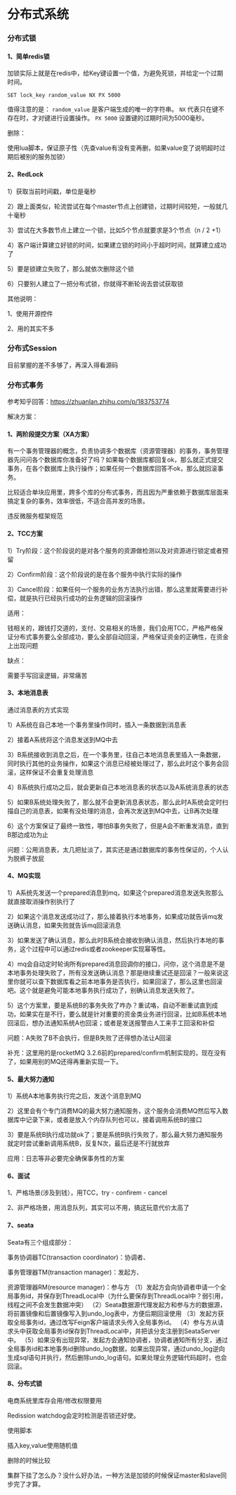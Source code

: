 # 分布式系统

### 分布式锁

#### 1、简单redis锁

加锁实际上就是在redis中，给Key键设置一个值，为避免死锁，并给定一个过期时间。

```
SET lock_key random_value NX PX 5000
```

值得注意的是：
 `random_value` 是客户端生成的唯一的字符串。
 `NX` 代表只在键不存在时，才对键进行设置操作。
 `PX 5000` 设置键的过期时间为5000毫秒。

删除：

使用lua脚本，保证原子性（先查value有没有变再删，如果value变了说明超时过期后被别的服务加锁）

#### 2、RedLock

1）获取当前时间戳，单位是毫秒

2）跟上面类似，轮流尝试在每个master节点上创建锁，过期时间较短，一般就几十毫秒

3）尝试在大多数节点上建立一个锁，比如5个节点就要求是3个节点（n / 2 +1）

4）客户端计算建立好锁的时间，如果建立锁的时间小于超时时间，就算建立成功了

5）要是锁建立失败了，那么就依次删除这个锁

6）只要别人建立了一把分布式锁，你就得不断轮询去尝试获取锁

其他说明：

1、使用开源控件

2、用的其实不多

### 分布式Session

目前掌握的差不多够了，再深入得看源码

### 分布式事务

参考知乎回答：https://zhuanlan.zhihu.com/p/183753774

解决方案：

#### 1、两阶段提交方案（XA方案）

有一个事务管理器的概念，负责协调多个数据库（资源管理器）的事务，事务管理器先问问各个数据库你准备好了吗？如果每个数据库都回复ok，那么就正式提交事务，在各个数据库上执行操作；如果任何一个数据库回答不ok，那么就回滚事务。

比较适合单块应用里，跨多个库的分布式事务，而且因为严重依赖于数据库层面来搞定复杂的事务，效率很低，不适合高并发的场景。

违反微服务框架规范

#### 2、TCC方案

1）Try阶段：这个阶段说的是对各个服务的资源做检测以及对资源进行锁定或者预留

2）Confirm阶段：这个阶段说的是在各个服务中执行实际的操作

3）Cancel阶段：如果任何一个服务的业务方法执行出错，那么这里就需要进行补偿，就是执行已经执行成功的业务逻辑的回滚操作

适用：

钱相关的，跟钱打交道的，支付、交易相关的场景，我们会用TCC，严格严格保证分布式事务要么全部成功，要么全部自动回滚，严格保证资金的正确性，在资金上出现问题

缺点：

需要手写回滚逻辑，非常痛苦

#### 3、本地消息表

通过消息表的方式实现

1）A系统在自己本地一个事务里操作同时，插入一条数据到消息表

2）接着A系统将这个消息发送到MQ中去

3）B系统接收到消息之后，在一个事务里，往自己本地消息表里插入一条数据，同时执行其他的业务操作，如果这个消息已经被处理过了，那么此时这个事务会回滚，这样保证不会重复处理消息

4）B系统执行成功之后，就会更新自己本地消息表的状态以及A系统消息表的状态

5）如果B系统处理失败了，那么就不会更新消息表状态，那么此时A系统会定时扫描自己的消息表，如果有没处理的消息，会再次发送到MQ中去，让B再次处理

6）这个方案保证了最终一致性，哪怕B事务失败了，但是A会不断重发消息，直到B那边成功为止

问题：公用消息表，太几把扯淡了，其实还是通过数据库的事务性保证的，个人认为脱裤子放屁

#### 4、MQ实现

1）A系统先发送一个prepared消息到mq，如果这个prepared消息发送失败那么就直接取消操作别执行了

2）如果这个消息发送成功过了，那么接着执行本地事务，如果成功就告诉mq发送确认消息，如果失败就告诉mq回滚消息

3）如果发送了确认消息，那么此时B系统会接收到确认消息，然后执行本地的事务，这个过程中可以通过redis或者zookeeper实现幂等性。

4）mq会自动定时轮询所有prepared消息回调你的接口，问你，这个消息是不是本地事务处理失败了，所有没发送确认消息？那是继续重试还是回滚？一般来说这里你就可以查下数据库看之前本地事务是否执行，如果回滚了，那么这里也回滚吧。这个就是避免可能本地事务执行成功了，别确认消息发送失败了。

5）这个方案里，要是系统B的事务失败了咋办？重试咯，自动不断重试直到成功，如果实在是不行，要么就是针对重要的资金类业务进行回滚，比如B系统本地回滚后，想办法通知系统A也回滚；或者是发送报警由人工来手工回滚和补偿

问题：A失败了B不会执行，但是B失败了还得想办法让A回滚

补充：这里用的是rocketMQ 3.2.6前的prepared/confirm机制实现的，现在没有了，如果用别的MQ还得再重新实现一下。

#### 5、最大努力通知

1）系统A本地事务执行完之后，发送个消息到MQ

2）这里会有个专门消费MQ的最大努力通知服务，这个服务会消费MQ然后写入数据库中记录下来，或者是放入个内存队列也可以，接着调用系统B的接口

3）要是系统B执行成功就ok了；要是系统B执行失败了，那么最大努力通知服务就定时尝试重新调用系统B，反复N次，最后还是不行就放弃

应用：日志等非必要完全确保事务性的方案

#### 6、面试

1、严格场景(涉及到钱），用TCC，try - confirem - cancel

2、非严格场景，用消息队列，其实可以不用，搞这玩意代价太高了

#### 7、seata

Seata有三个组成部分：

事务协调器TC(transaction coordinator)：协调者、

事务管理器TM(transaction  manager)：发起方、

资源管理器RM(resource manager)：参与方
（1）发起方会向协调者申请一个全局事务id，并保存到ThreadLocal中（为什么要保存到ThreadLocal中？弱引用，线程之间不会发生数据冲突）
（2）Seata数据源代理发起方和参与方的数据源，将前置镜像和后置镜像写入到undo_log表中，方便后期回滚使用
（3）发起方获取全局事务id，通过改写Feign客户端请求头传入全局事务id。
（4）参与方从请求头中获取全局事务id保存到ThreadLocal中，并把该分支注册到SeataServer中。
（5）如果没有出现异常，发起方会通知协调者，协调者通知所有分支，通过全局事务id和本地事务id删除undo_log数据，如果出现异常，通过undo_log逆向生成sql语句并执行，然后删除undo_log语句。如果处理业务逻辑代码超时，也会回滚。

#### 8、分布式锁

电商系统里库存会用/修改权限要用

Redission watchdog会定时检测是否锁还好使。

使用脚本

插入key,value使用随机值

删除的时候比较

集群下挂了怎么办？没什么好办法，一种方法是加锁的时候保证master和slave同步完了才算。

